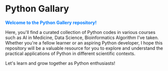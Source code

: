 # Python Gallary

<p style="color: #007BFF;"><strong>Welcome to the Python Gallery repository!</strong></p>

Here, you'll find a curated collection of Python codes in various courses such as AI in Medicine, Data Science, Bioinformatics Algorithm I've taken. Whether you're a fellow learner or an aspiring Python developer, I hope this repository will be a valuable resource for you to explore and understand the practical applications of Python in different scientific contexts.

Let's learn and grow together as Python enthusiasts!
